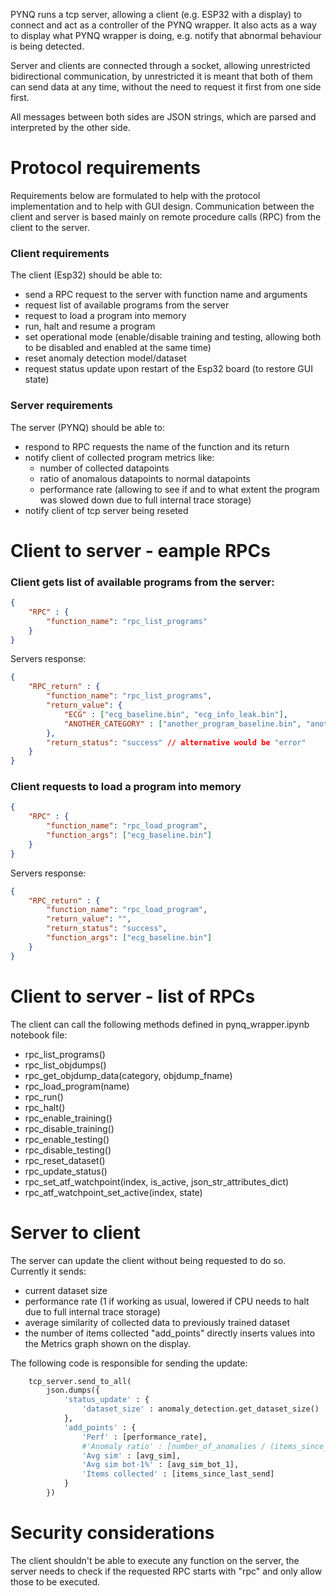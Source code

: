 PYNQ runs a tcp server, allowing a client (e.g. ESP32 with a display) to connect and act as a controller of the PYNQ wrapper. It also acts as a way to display what PYNQ wrapper is doing, e.g. notify that abnormal behaviour is being detected.

Server and clients are connected through a socket, allowing unrestricted bidirectional communication, by unrestricted it is meant that both of them can send data at any time, without the need to request it first from one side first.

All messages between both sides are JSON strings, which are parsed and interpreted by the other side.

# Protocol requirements
Requirements below are formulated to help with the protocol implementation and to help with GUI design. Communication between the client and server is based mainly on remote procedure calls (RPC) from the client to the server.

### Client requirements
The client (Esp32) should be able to:
* send a RPC request to the server with function name and arguments
* request list of available programs from the server
* request to load a program into memory
* run, halt and resume a program
* set operational mode (enable/disable training and testing, allowing both to be disabled and enabled at the same time)
* reset anomaly detection model/dataset
* request status update upon restart of the Esp32 board (to restore GUI state)

<!-- * configure CMS, this includes:
    * enabling/disabling and setting the trace start address
    * enabling/disabling and setting the trace end address
    * enabling/disabling and setting the lower address boundary
    * enabling/disabling and setting the upper address boundary
    * enabling/disabling CPU halting (when internal trace storage is full) -->

<!-- :idea: The client may request objdump output of each file (or data based on it) to display it in the GUI. The user could select address range based on functions addresses. -->


### Server requirements
The server (PYNQ) should be able to:
* respond to RPC requests the name of the function and its return
* notify client of collected program metrics like:
    * number of collected datapoints
    * ratio of anomalous datapoints to normal datapoints
    * performance rate (allowing to see if and to what extent the program was slowed down due to full internal trace storage)
* notify client of tcp server being reseted


# Client to server - eample RPCs

### Client gets list of available programs from the server:
```json
{
    "RPC" : {
        "function_name": "rpc_list_programs"
    }
}
```
Servers response:
```json
{
    "RPC_return" : {
        "function_name": "rpc_list_programs",
        "return_value": {
            "ECG" : ["ecg_baseline.bin", "ecg_info_leak.bin"],
            "ANOTHER_CATEGORY" : ["another_program_baseline.bin", "another_program_anomalous_version.bin"]
        }, 
        "return_status": "success" // alternative would be "error"
    }
}
```

### Client requests to load a program into memory
```json
{
    "RPC" : {
        "function_name": "rpc_load_program",
        "function_args": ["ecg_baseline.bin"]
    }
}
```

Servers response:
```json
{
    "RPC_return" : {
        "function_name": "rpc_load_program",
        "return_value": "",
        "return_status": "success",
        "function_args": ["ecg_baseline.bin"]
    } 
}
```

# Client to server - list of RPCs
The client can call the following methods defined in pynq_wrapper.ipynb notebook file:
* rpc_list_programs()
* rpc_list_objdumps()
* rpc_get_objdump_data(category, objdump_fname)
* rpc_load_program(name)
* rpc_run()
* rpc_halt()
* rpc_enable_training()
* rpc_disable_training()
* rpc_enable_testing()
* rpc_disable_testing()
* rpc_reset_dataset()
* rpc_update_status()
* rpc_set_atf_watchpoint(index, is_active, json_str_attributes_dict)
* rpc_atf_watchpoint_set_active(index, state)

# Server to client
The server can update the client without being requested to do so. Currently it sends:
* current dataset size
* performance rate (1 if working as usual, lowered if CPU needs to halt due to full internal trace storage)
* average similarity of collected data to previously trained dataset
* the number of items collected
"add_points" directly inserts values into the Metrics graph shown on the display.

The following code is responsible for sending the update:

```python
    tcp_server.send_to_all(
        json.dumps({
            'status_update' : {
                'dataset_size' : anomaly_detection.get_dataset_size()
            }, 
            'add_points' : {
                'Perf' : [performance_rate],
                #'Anomaly ratio' : [number_of_anomalies / (items_since_last_send or 1)],
                'Avg sim' : [avg_sim],
                'Avg sim bot-1%' : [avg_sim_bot_1],
                'Items collected' : [items_since_last_send]
            }
        })
```

# Security considerations
The client shouldn't be able to execute any function on the server, the server needs to check if the requested RPC starts with "rpc" and only allow those to be executed.


